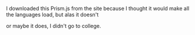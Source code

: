 I downloaded this Prism.js from the site because I thought it would make all the languages load, but alas it doesn't

or maybe it does, I didn't go to college.